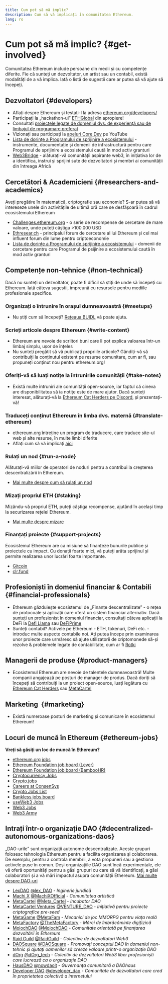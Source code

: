 ```yaml
---
title: Cum pot să mă implic?
description: Cum să vă implicați în comunitatea Ethereum.
lang: ro
---
```


# Cum pot să mă implic? {#get-involved}

Comunitatea Ethereum include persoane din medii și cu competențe diferite. Fie că sunteți un dezvoltator, un artist sau un contabil, există modalități de a vă implica. Iată o listă de sugestii care ar putea să vă ajute să începeți.

## Dezvoltatori <Emoji text=":computer:" size={1} /> {#developers}

- Aflați despre Ethereum și testați-l la adresa [ethereum.org/developers/](/developers/)
- Participați la „hackathon-ul” [ETHGlobal](http://ethglobal.co/) din apropiere!
- Consultați [proiectele legate de domeniul dvs. de experiență sau de limbajul de programare preferat](/developers/docs/programming-languages/)
- Vizionați sau participați la [apeluri Core Dev](https://www.youtube.com/@EthereumProtocol) pe YouTube
- [Lista de dorințe a Programului de sprijinire a ecosistemului](https://esp.ethereum.foundation/wishlist/) - instrumente, documentație și domenii de infrastructură pentru care Programul de sprijinire a ecosistemului caută în mod activ granturi
- [Web3Bridge](https://www.web3bridge.com/) - alăturați-vă comunității aspirante web3, în inițiativa lor de a identifica, instrui și sprijini sute de dezvoltatori și membri ai comunității din întreaga Africă

## Cercetători & Academicieni <Emoji text=":mag:" size={1} /> {#researchers-and-academics}

Aveți pregătire în matematică, criptografie sau economie? S-ar putea să vă intereseze unele din activitățile de ultimă oră care se desfășoară în cadrul ecosistemului Ethereum

- [Challenges.ethereum.org](https://challenges.ethereum.org/) - o serie de recompense de cercetare de mare valoare, unde puteți câștiga >100.000 USD
- [Ethresear.ch](https://ethresear.ch) - principalul forum de cercetare al lui Ethereum și cel mai influent forum din lume pentru criptoeconomie
- [Lista de dorințe a Programului de sprijinire a ecosistemului](https://esp.ethereum.foundation/wishlist/) - domenii de cercetare pentru care Programul de psijinire a ecosistemului caută în mod activ granturi

## Competențe non-tehnice <Emoji text=":briefcase:" size={1} /> {#non-technical}

Dacă nu sunteți un dezvoltator, poate fi dificil să știți de unde să începeți cu Ethereum. Iată câteva sugestii, împreună cu resursele pentru mediile profesionale specifice.

### Organizați o întrunire în orașul dumneavoastră {#meetups}

- Nu știți cum să începeți? [Rețeaua BUIDL](https://consensys.net/developers/buidlnetwork/) vă poate ajuta.

### Scrieți articole despre Ethereum {#write-content}

- Ethereum are nevoie de scriitori buni care îi pot explica valoarea într-un limbaj simplu, ușor de înțeles
- Nu sunteți pregătit să vă publicați propriile articole? Gândiți-vă să contribuiți la conținutul existent pe resurse comunitare, cum ar fi, sau propuneți conținut nou pentru ethereum.org!

### Oferiți-vă să luați notițe la întrunirile comunității {#take-notes}

- Există multe întruniri ale comunității open-source, iar faptul că cineva are disponibilitatea să ia notițe este de mare ajutor. Dacă sunteți interesat, alăturați-vă la [Ethereum Cat Herders pe Discord](https://discord.com/invite/Nz6rtfJ8Cu), și prezentați-vă!

### Traduceți conținut Ethereum în limba dvs. maternă {#translate-ethereum}

- ethereum.org întreține un program de traducere, care traduce site-ul web și alte resurse, în multe limbi diferite
- Aflați cum să vă implicați [aici](/contributing/translation-program)

### Rulați un nod {#run-a-node}

Alăturați-vă miilor de operatori de noduri pentru a contribui la creșterea descentralizării în Ethereum.

- [Mai multe despre cum să rulați un nod](/developers/docs/nodes-and-clients/run-a-node/)

### Mizați propriul ETH {#staking}

Mizându-vă propriul ETH, puteți câștiga recompense, ajutând în același timp la securizarea rețelei Ethereum.

- [Mai multe despre mizare](/staking/)

### Finanțați proiecte {#support-projects}

Ecosistemul Ethereum are ca misiune să finanțeze bunurile publice și proiectele cu impact. Cu donații foarte mici, vă puteți arăta sprijinul și permite realizarea unor lucrări foarte importante.

- [Gitcoin](https://gitcoin.co/fund)
- [clr.fund](https://clr.fund/#/about)

## Profesioniști în domeniul financiar & Contabili <Emoji text=":chart_with_upwards_trend:" size={1} /> {#financial-professionals}

- Ethereum găzduiește ecosistemul de „Finanțe descentralizate” - o rețea de protocoale și aplicații care oferă un sistem financiar alternativ. Dacă sunteți un profesionist în domeniul financiar, consultați câteva aplicații la DeFi la [Defi Llama](https://defillama.com/) sau [DeFiPrime](https://defiprime.com)
- Sunteți contabil? Activele pe Ethereum - ETH, tokenuri, DeFi etc. - introduc multe aspecte contabile noi. Ați putea începe prin examinarea unor proiecte care urmăresc să ajute utilizatorii de criptomonede să-și rezolve & problemele legate de contabilitate, cum ar fi [Rotki](https://rotki.com/)

## Managerii de produse <Emoji text=":fountain_pen:" size={1} /> {#product-managers}

- Ecosistemul Ethereum are nevoie de talentele dumneavoastră! Multe companii angajează pe posturi de manager de produs. Dacă doriți să începeți să contribuiți la un proiect open-source, luați legătura cu [Ethereum Cat Herders](https://discord.com/invite/Nz6rtfJ8Cu) sau [MetaCartel](https://www.metacartel.org/)

## Marketing <Emoji text=":megaphone:" size={1} />‍ {#marketing}

- Există numeroase posturi de marketing și comunicare în ecosistemul Ethereum!

## Locuri de muncă în Ethereum {#ethereum-jobs}

**Vreți să găsiți un loc de muncă în Ethereum?**

- [ethereum.org jobs](/about/#open-jobs)
- [Ethereum Foundation job board (Lever)](https://jobs.lever.co/ethereumfoundation)
- [Ethereum Foundation job board (BambooHR)](https://ethereum.bamboohr.com/jobs/)
- [Cryptocurrency Jobs](https://cryptocurrencyjobs.co/ethereum/)
- [Crypto.jobs](https://crypto.jobs/)
- [Careers at ConsenSys](https://consensys.net/careers/)
- [Crypto Jobs List](https://cryptojobslist.com/ethereum-jobs)
- [Bankless jobs board](https://pallet.xyz/list/bankless/jobs)
- [useWeb3 Jobs](https://www.useweb3.xyz/jobs)
- [Web3 Jobs](https://web3.career)
- [Web3 Army](https://web3army.xyz/)

## Intrați într-o organizație DAO {#decentralized-autonomous-organizations-daos}

„DAO-urile” sunt organizații autonome descentralizate. Aceste grupuri folosesc tehnologia Ethereum pentru a facilita organizarea și colaborarea. De exemplu, pentru a controla membrii, a vota propuneri sau a gestiona activele puse în comun. Deși organizațiile DAO sunt încă experimentale, ele vă oferă oportunități pentru a găsi grupuri cu care să vă identificați, a găsi colaboratori și a vă mări impactul asupra comunității Ethereum. [Mai multe despre DAO-uri](/dao/)

- [LexDAO](https://lexdao.org) [@lex_DAO](https://twitter.com/lex_DAO) - _Inginerie juridică_
- [Machi X](https://machix.com) [@MachiXOfficial](https://twitter.com/MachiXOfficial) - _Comunitatea artistică_
- [MetaCartel](https://metacartel.org) [@Meta_Cartel](https://twitter.com/Meta_Cartel) - _Incubator DAO_
- [MetaCartel Ventures](https://metacartel.xyz) [@VENTURE_DAO](https://twitter.com/VENTURE_DAO) - _Inițiativă pentru proiecte criptografice pre-seed_
- [MetaGame](https://metagame.wtf) [@MetaFam](https://twitter.com/MetaFam) - _Mecanici de joc MMORPG pentru viața reală_
- [MetaFactory](https://metafactory.ai) [@TheMetaFactory](https://twitter.com/TheMetaFactory) - _Mărci de îmbrăcăminte digifizică_
- [MolochDAO](https://molochdao.com) [@MolochDAO](https://twitter.com/MolochDAO) - _Comunitate orientată pe finanțarea dezvoltării în Ethereum_
- [Raid Guild](https://raidguild.org) [@RaidGuild](https://twitter.com/RaidGuild) - _Colective de dezvoltatori Web3_
- [DAOSquare](https://www.daosquare.io) [@DAOSquare](https://twitter.com/DAOSquare) - _Promovați conceptul DAO în domeniul non-tehnic și ajutați oamenilor să creeze valoare printr-o organizație DAO_
- [dOrg](https://dOrg.tech) [@dOrg_tech](https://twitter.com/dOrg_tech) - _Colectiv de dezvoltatori Web3 liber profesioniști care lucrează ca o organizație DAO_
- [HausDAO](https://daohaus.club) [@nowdaoit](https://twitter.com/nowdaoit) - _Guvernanța comunitară a DAOhaus_
- [Developer DAO](https://www.developerdao.com/) [@developer_dao](https://twitter.com/developer_dao) - _Comunitate de dezvoltatori care cred în proprietatea colectivă a internetului_

